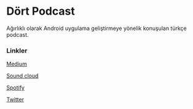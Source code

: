 # Dört Podcast

Ağırlıklı olarak Android uygulama geliştirmeye yönelik konuşulan türkçe podcast. 

### Linkler
[Medium](https://medium.com/d%C3%B6rt-podcast)

[Sound cloud](https://soundcloud.com/dortpodcast)

[Spotify](https://open.spotify.com/show/1icmVFh9n6IbTFcuqoW1qn?si=UxUwn5cbRTqZM2IaEE9b1g)

[Twitter](https://twitter.com/PodcastDort)